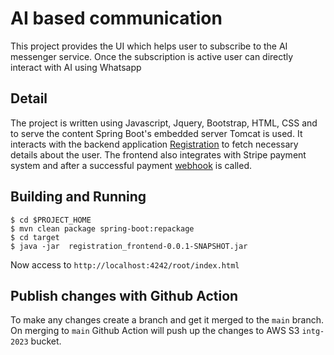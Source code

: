 # AI based communication
This project provides the UI which helps user to subscribe to the AI messenger service. 
Once the subscription is active user can directly interact with AI using Whatsapp

## Detail
The project is written using Javascript, Jquery, Bootstrap, HTML, CSS and to serve the content Spring Boot's embedded server Tomcat is used. 
It interacts with the backend application [Registration](https://github.com/ekansh-katihar/registration) to fetch necessary details about the user. 
The frontend also integrates with Stripe payment system and after a successful payment [webhook](https://github.com/ekansh-katihar/payment-integration) is called.

## Building and Running
```
$ cd $PROJECT_HOME
$ mvn clean package spring-boot:repackage
$ cd target
$ java -jar  registration_frontend-0.0.1-SNAPSHOT.jar
```
Now access to `http://localhost:4242/root/index.html`

## Publish changes with Github Action
To make any changes create a branch and get it merged to the `main` branch. On merging to `main` Github Action will push up the changes to AWS S3 `intg-2023` bucket. 
